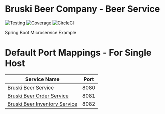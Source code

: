 # Bruski Beer Company - Beer Service

![Testing](https://github.com/kwalter26/bruski-beer-service/workflows/Testing/badge.svg)
[![Coverage](https://sonarcloud.io/api/project_badges/measure?project=kwalter26_bruski-beer-service&metric=coverage)](https://sonarcloud.io/dashboard?id=kwalter26_bruski-beer-service)
[![CircleCI](https://circleci.com/gh/kwalter26/bruski-beer-service.svg?style=svg)](https://circleci.com/gh/kwalter26/bruski-beer-service)

Spring Boot Microservice Example

# Default Port Mappings - For Single Host

| Service Name | Port | 
| --------| -----|
| Bruski Beer Service | 8080 |
| [Bruski Beer Order Service](https://github.com/kwalter26/bruski-beer-order-service) | 8081 |
| [Bruski Beer Inventory Service](https://github.com/kwalter26/bruski-beer-inventory-service) | 8082 |
